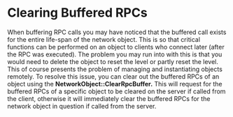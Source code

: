 # Clearing Buffered RPCs

When buffering RPC calls you may have noticed that the buffered call exists for the entire life-span of the network object. This is so that critical functions can be performed on an object to clients who connect later (after the RPC was executed). The problem you may run into with this is that you would need to delete the object to reset the level or partly reset the level. This of course presents the problem of managing and instantiating objects remotely. To resolve this issue, you can clear out the buffered RPCs of an object using the **NetworkObject::ClearRpcBuffer.** This will request for the buffered RPCs of a specific object to be cleared on the server if called from the client, otherwise it will immediately clear the buffered RPCs for the network object in question if called from the server.